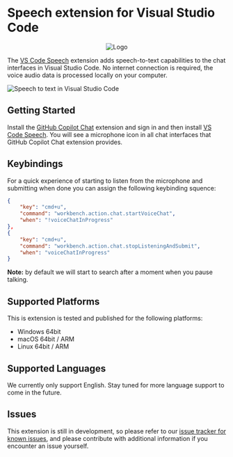 # Speech extension for Visual Studio Code

<p align="center">
    <img src="https://github.com/microsoft/vscode/assets/900690/38106cff-2a99-4715-934c-cb1711bbf72c" alt="Logo">
</p>

The [VS Code Speech](https://marketplace.visualstudio.com/items?itemName=ms-vscode.vscode-speech) extension adds speech-to-text capabilities to the chat interfaces in Visual Studio Code. No internet connection is required, the voice audio data is processed locally on your computer.

![Speech to text in Visual Studio Code](https://github.com/microsoft/vscode/assets/900690/63279c01-3941-46c5-bf51-284fbc31fbfe)

## Getting Started

Install the [GitHub Copilot Chat](https://marketplace.visualstudio.com/items?itemName=GitHub.copilot-chat) extension and sign in and then install [VS Code Speech](https://marketplace.visualstudio.com/items?itemName=ms-vscode.vscode-speech). You will see a microphone icon in all chat interfaces that GitHub Copilot Chat extension provides.

## Keybindings

For a quick experience of starting to listen from the microphone and submitting when done you can assign the following keybinding squence:

```json
{
    "key": "cmd+u",
    "command": "workbench.action.chat.startVoiceChat",
    "when": "!voiceChatInProgress"
},
{
    "key": "cmd+u",
    "command": "workbench.action.chat.stopListeningAndSubmit",
    "when": "voiceChatInProgress"
}
```

**Note:** by default we will start to search after a moment when you pause talking.

## Supported Platforms

This is extension is tested and published for the following platforms:

- Windows 64bit
- macOS 64bit / ARM
- Linux 64bit / ARM

## Supported Languages

We currently only support English. Stay tuned for more language support to come in the future.

## Issues

This extension is still in development, so please refer to our [issue tracker for known issues](https://github.com/Microsoft/vscode/issues), and please contribute with additional information if you encounter an issue yourself.
